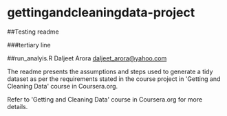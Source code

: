gettingandcleaningdata-project
==============================

##Testing readme

###tertiary line

##run_analyis.R 
Daljeet Arora
daljeet_arora@yahoo.com


The readme presents the assumptions and steps used to generate a tidy dataset as per the requirements stated in the course project in 'Getting and Cleaning Data' course in Coursera.org. 

Refer to 'Getting and Cleaning Data' course in Coursera.org for more details.
